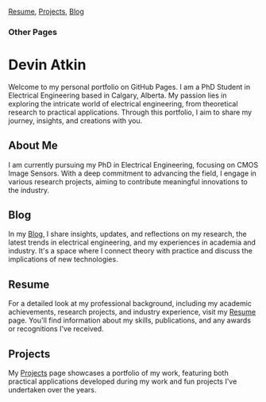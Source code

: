 [Resume](resume.md), [Projects](projects.md), [Blog](blog.md)
### Other Pages

# Devin Atkin

Welcome to my personal portfolio on GitHub Pages. I am a PhD Student in Electrical Engineering based in Calgary, Alberta. My passion lies in exploring the intricate world of electrical engineering, from theoretical research to practical applications. Through this portfolio, I aim to share my journey, insights, and creations with you.

## About Me

I am currently pursuing my PhD in Electrical Engineering, focusing on CMOS Image Sensors. With a deep commitment to advancing the field, I engage in various research projects, aiming to contribute meaningful innovations to the industry.

## Blog

In my [Blog](/blog), I share insights, updates, and reflections on my research, the latest trends in electrical engineering, and my experiences in academia and industry. It's a space where I connect theory with practice and discuss the implications of new technologies.

## Resume

For a detailed look at my professional background, including my academic achievements, research projects, and industry experience, visit my [Resume](/resume) page. You'll find information about my skills, publications, and any awards or recognitions I've received.

## Projects

My [Projects](/projects) page showcases a portfolio of my work, featuring both practical applications developed during my work and fun projects I've undertaken over the years.

